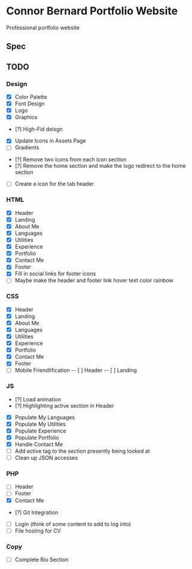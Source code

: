 # Connor Bernard Portfolio Website
Professional portfolio website

## Spec

## TODO
### Design
- [x] Color Palette
- [x] Font Design
- [x] Logo
- [x] Graphics
- [?] High-Fid deisgn
- [x] Update Icons in Assets Page
- [ ] Gradients
- [?] Remove two icons from each icon section
- [?] Remove the home section and make the logo redirect to the home section
- [ ] Create a icon for the tab header

### HTML
- [x] Header
- [x] Landing
- [x] About Me
- [x] Languages
- [x] Utilities
- [x] Experience
- [x] Portfolio
- [x] Contact Me
- [x] Footer
- [x] Fill in social links for footer icons
- [ ] Maybe make the header and footer link hover text color rainbow

### CSS
- [x] Header
- [x] Landing
- [x] About Me
- [x] Languages
- [x] Utilities
- [x] Experience
- [x] Portfolio
- [x] Contact Me
- [x] Footer
- [ ] Mobile Friendlification
-- [ ] Header
-- [ ] Landing

### JS
- [?] Load animation
- [?] Highlighting active section in Header
- [x] Populate My Languages
- [x] Populate My Utilities
- [x] Populate Experience
- [x] Populate Portfolio
- [x] Handle Contact Me
- [ ] Add active tag to the section presently being looked at
- [ ] Clean up JSON accesses

### PHP
- [ ] Header
- [ ] Footer
- [x] Contact Me
- [?] Git Integration
- [ ] Login (think of some content to add to log into)
- [ ] File hosting for CV

### Copy
- [ ] Complete Bio Section